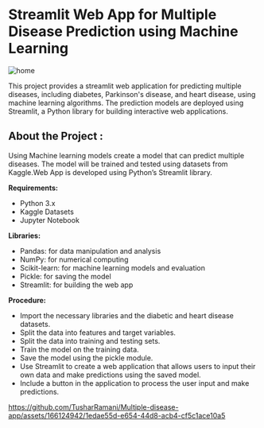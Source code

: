 # Streamlit Web App for Multiple Disease Prediction using Machine Learning

![home](https://github.com/TusharRamani/Multiple-disease-app/assets/166124942/db922bb5-8e59-4c9c-a5a3-c8f8e0925a8d)

This project provides a streamlit web application for predicting multiple diseases, including diabetes, Parkinson's disease, and heart disease, using machine learning algorithms. The prediction models are deployed using Streamlit, a Python library for building interactive web applications.

## About the Project : 
Using Machine learning models create a model that can predict multiple diseases. The model will be trained and tested using datasets from Kaggle.Web App is developed using Python’s Streamlit library.

**Requirements:**

- Python 3.x
- Kaggle Datasets
- Jupyter Notebook

**Libraries:** 
- Pandas: for data manipulation and analysis
- NumPy: for numerical computing
- Scikit-learn: for machine learning models and evaluation
- Pickle: for saving the model
- Streamlit: for building the web app

**Procedure:** 
- Import the necessary libraries and the diabetic and heart disease datasets.
- Split the data into features and target variables.
- Split the data into training and testing sets.
- Train the model on the training data.
- Save the model using the pickle module.
- Use Streamlit to create a web application that allows users to input their own data and make predictions using the saved model.
- Include a button in the application to process the user input and make predictions.

https://github.com/TusharRamani/Multiple-disease-app/assets/166124942/1edae55d-e654-44d8-acb4-cf5c1ace10a5

